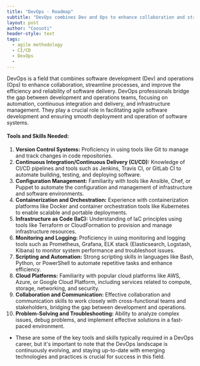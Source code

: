 ```yaml
---
title: "DevOps - Roadmap"
subtitle: "DevOps combines Dev and Ops to enhance collaboration and streamline software delivery."
layout: post
author: "Coosoti"
header-style: text
tags:
  - agile methodology
  - CI/CD
  - DevOps
  - 
---
```


DevOps is a field that combines software development (Dev) and operations (Ops) to enhance collaboration, streamline processes, and improve the efficiency and reliability of software delivery. DevOps professionals bridge the gap between development and operations teams, focusing on automation, continuous integration and delivery, and infrastructure management. They play a crucial role in facilitating agile software development and ensuring smooth deployment and operation of software systems.

#### Tools and Skills Needed:
1. **Version Control Systems:** Proficiency in using tools like Git to manage and track changes in code repositories.
2. **Continuous Integration/Continuous Delivery (CI/CD):** Knowledge of CI/CD pipelines and tools such as Jenkins, Travis CI, or GitLab CI to automate building, testing, and deploying software.
3. **Configuration Management:** Familiarity with tools like Ansible, Chef, or Puppet to automate the configuration and management of infrastructure and software environments.
4. **Containerization and Orchestration:** Experience with containerization platforms like Docker and container orchestration tools like Kubernetes to enable scalable and portable deployments.
5. **Infrastructure as Code (IaC):** Understanding of IaC principles using tools like Terraform or CloudFormation to provision and manage infrastructure resources.
6. **Monitoring and Logging:** Proficiency in using monitoring and logging tools such as Prometheus, Grafana, ELK stack (Elasticsearch, Logstash, Kibana) to monitor system performance and troubleshoot issues.
7. **Scripting and Automation:** Strong scripting skills in languages like Bash, Python, or PowerShell to automate repetitive tasks and enhance efficiency.
8. **Cloud Platforms:** Familiarity with popular cloud platforms like AWS, Azure, or Google Cloud Platform, including services related to compute, storage, networking, and security.
9. **Collaboration and Communication:** Effective collaboration and communication skills to work closely with cross-functional teams and stakeholders, bridging the gap between development and operations.
10. **Problem-Solving and Troubleshooting:** Ability to analyze complex issues, debug problems, and implement effective solutions in a fast-paced environment.

- These are some of the key tools and skills typically required in a DevOps career, but it's important to note that the DevOps landscape is continuously evolving, and staying up-to-date with emerging technologies and practices is crucial for success in this field.
